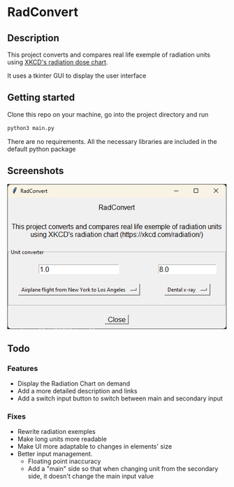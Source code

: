 # RadConvert

## Description

This project converts and compares real life exemple of radiation units using [XKCD's radiation dose chart](https://xkcd.com/radiation/).

It uses a tkinter GUI to display the user interface

## Getting started

Clone this repo on your machine, go into the project directory and run 

```bash
python3 main.py
```

There are no requirements. All the necessary libraries are included in the default python package

## Screenshots
![Screenshot of the app](assets/images/screenshots/screenshot2.png?raw=true "Title")

## Todo

### Features
- Display the Radiation Chart on demand
- Add a more detailed description and links 
- Add a switch input button to switch between main and secondary input

### Fixes
- Rewrite radiation exemples
- Make long units more readable
- Make UI more adaptable to changes in elements' size
- Better input management.
    - Floating point inaccuracy
    - Add a "main" side so that when changing unit from the secondary side, it doesn't change the main input value
